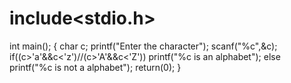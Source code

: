 # include<stdio.h>
int main();
{
char c;
printf("Enter the character");
scanf("%c",&c);
if((c>'a'&&c<'z')//(c>'A'&&c<'Z'))
printf("%c is an alphabet");
else
printf("%c is not a alphabet");
return(0);
}
